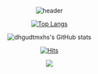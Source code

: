 <!--
**dhgudtmxhs/dhgudtmxhs** is a ✨ _special_ ✨ repository because its `README.md` (this file) appears on your GitHub profile.

Here are some ideas to get you started:

- 🔭 I’m currently working on ...
- 🌱 I’m currently learning ...
- 👯 I’m looking to collaborate on ...
- 🤔 I’m looking for help with ...
- 💬 Ask me about ...
- 📫 How to reach me: ...
- 😄 Pronouns: ...
- ⚡ Fun fact: ...
-->


<div align=center>
    
![header](https://capsule-render.vercel.app/api?type=waving&customColorList=0,2,2,2,2,3&height=250&section=header&text=형석`s%20github&fontSize=55)

[![Top Langs](https://github-readme-stats.vercel.app/api/top-langs/?username=dhgudtmxhs&layout=compact)](https://github.com/dhgudtmxhs/github-readme-stats)

![dhgudtmxhs's GitHub stats](https://github-readme-stats.vercel.app/api?username=dhgudtmxhs&show_icons=true&theme=compact)


[![Hits](https://hits.seeyoufarm.com/api/count/incr/badge.svg?url=https%3A%2F%2Fgithub.com%2Fdhgudtmxhs%2Fhit-counter&count_bg=%2379C83D&title_bg=%23555555&icon=&icon_color=%23E7E7E7&title=hits&edge_flat=false)](https://hits.seeyoufarm.com)

<a href="mailto:gudtjr1355@gmail.com">
    <img 
        src="https://img.shields.io/badge/Gmail-d14836?style=flat-square&logo=Gmail&logoColor=white&link=mailto:gudtjr1355@gmail.com"
        style="height : auto; margin-left : 10px; margin-right : 10px;"/>
</a>

</div>
